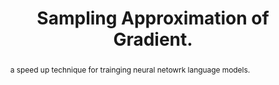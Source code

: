 ---
layout: post
title: Sampling Approximation of Gradient.
abstract: a speed up technique for trainging neural netowrk language models.
---